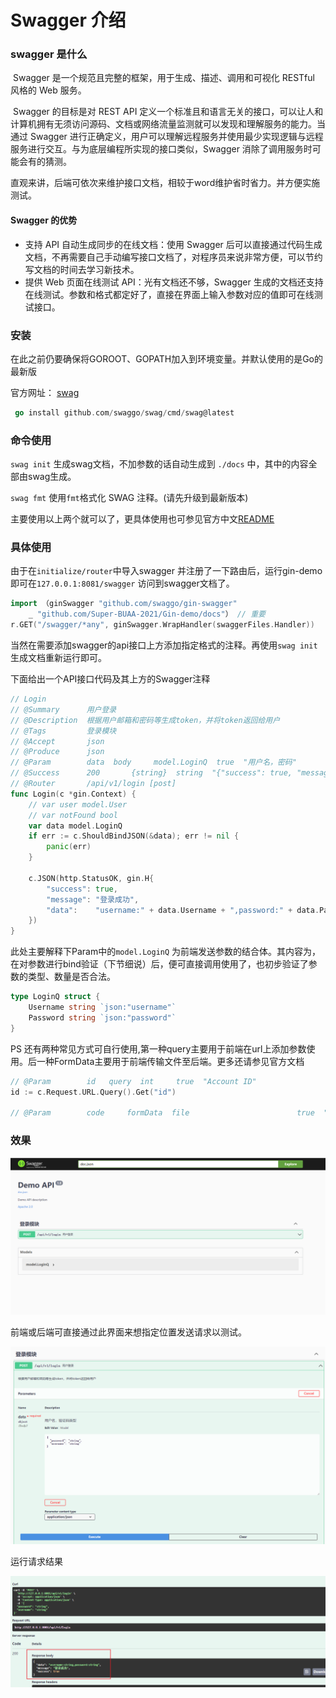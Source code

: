 # Swagger 介绍



### swagger 是什么

​	Swagger 是一个规范且完整的框架，用于生成、描述、调用和可视化 RESTful 风格的 Web 服务。

​	Swagger 的目标是对 REST API 定义一个标准且和语言无关的接口，可以让人和计算机拥有无须访问源码、文档或网络流量监测就可以发现和理解服务的能力。当通过 Swagger 进行正确定义，用户可以理解远程服务并使用最少实现逻辑与远程服务进行交互。与为底层编程所实现的接口类似，Swagger 消除了调用服务时可能会有的猜测。

​	直观来讲，后端可依次来维护接口文档，相较于word维护省时省力。并方便实施测试。

#### Swagger 的优势

- 支持 API 自动生成同步的在线文档：使用 Swagger 后可以直接通过代码生成文档，不再需要自己手动编写接口文档了，对程序员来说非常方便，可以节约写文档的时间去学习新技术。
- 提供 Web 页面在线测试 API：光有文档还不够，Swagger 生成的文档还支持在线测试。参数和格式都定好了，直接在界面上输入参数对应的值即可在线测试接口。

### 安装

在此之前仍要确保将GOROOT、GOPATH加入到环境变量。并默认使用的是Go的最新版

官方网址： [swag](https://github.com/swaggo/swag)

```go
 go install github.com/swaggo/swag/cmd/swag@latest
```



### 命令使用

`swag init` 生成swag文档，不加参数的话自动生成到 `./docs` 中，其中的内容全部由swag生成。

`swag fmt` 使用`fmt`格式化 SWAG 注释。(请先升级到最新版本)



主要使用以上两个就可以了，更具体使用也可参见官方中文[README](https://github.com/swaggo/swag/blob/master/README_zh-CN.md)



### 具体使用

由于在`initialize/router`中导入swagger 并注册了一下路由后，运行gin-demo 即可在`127.0.0.1:8081/swagger` 访问到swagger文档了。

```go
import （ginSwagger "github.com/swaggo/gin-swagger"
	_ "github.com/Super-BUAA-2021/Gin-demo/docs"） // 重要
r.GET("/swagger/*any", ginSwagger.WrapHandler(swaggerFiles.Handler))
```

当然在需要添加swagger的api接口上方添加指定格式的注释。再使用`swag init` 生成文档重新运行即可。

下面给出一个API接口代码及其上方的Swagger注释

```go
// Login
// @Summary      用户登录
// @Description  根据用户邮箱和密码等生成token，并将token返回给用户
// @Tags         登录模块
// @Accept       json
// @Produce      json
// @Param        data  body     model.LoginQ  true  "用户名，密码"
// @Success      200       {string}  string  "{"success": true, "message": "登录成功", "data": "model.User的所有信息"}"
// @Router       /api/v1/login [post]
func Login(c *gin.Context) {
	// var user model.User
	// var notFound bool
	var data model.LoginQ
	if err := c.ShouldBindJSON(&data); err != nil {
		panic(err)
	}

	c.JSON(http.StatusOK, gin.H{
		"success": true,
		"message": "登录成功",
		"data":    "username:" + data.Username + ",password:" + data.Password,
	})
}

```

此处主要解释下Param中的`model.LoginQ`  为前端发送参数的结合体。其内容为，在对参数进行bind验证（下节细说）后，便可直接调用使用了，也初步验证了参数的类型、数量是否合法。

```go
type LoginQ struct {
	Username string `json:"username"`
	Password string `json:"password"`
}
```

PS 还有两种常见方式可自行使用,第一种query主要用于前端在url上添加参数使用。后一种FormData主要用于前端传输文件至后端。更多还请参见官方文档

```go
// @Param        id   query  int     true  "Account ID"
id := c.Request.URL.Query().Get("id")

// @Param        code     formData  file                        true  "代码文件"
```

### 效果



![image-20220420150743106](img/swagger-jie-shao/image-20220420150743106.png)

前端或后端可直接通过此界面来想指定位置发送请求以测试。

![image-20220420150928110](img/swagger-jie-shao/image-20220420150928110.png)

运行请求结果

![image-20220420150812736](img/swagger-jie-shao/image-20220420150812736.png)




<script src="https://utteranc.es/client.js"
        repo="Super-BUAA-2021/GinBook"
        issue-term="pathname"
        theme="github-light"
        crossorigin="anonymous"
        async>
</script>